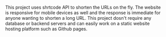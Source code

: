 This project uses shrtcode API to shorten the URLs on the fly. The website is responsive for mobile devices as well and the response is immediate for anyone wanting to shorten a long URL.
This project dosn't require any database or backend servers and can easily work on a static website hosting platform such as Github pages.
